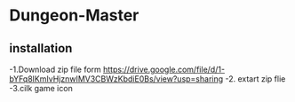 # Dungeon-Master
## installation
-1.Download zip file form 
https://drive.google.com/file/d/1-bYFq8lKmIvHjznwIMV3CBWzKbdiE0Bs/view?usp=sharing
-2. extart zip flie
-3.cilk game icon
